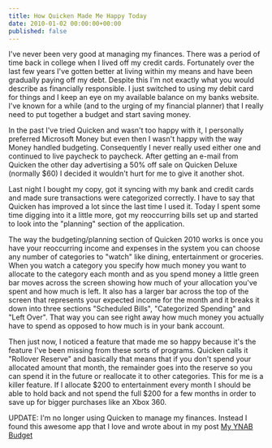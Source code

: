 ```yaml
---
title: How Quicken Made Me Happy Today
date: 2010-01-02 00:00:00+00:00
published: false
---
```


I've never been very good at managing my finances.  There was a period of time back in college when I lived off my credit cards.  Fortunately over the last few years I've gotten better at living within my means and have been gradually paying off my debt.  Despite this I'm not exactly what you would describe as financially responsible.  I just switched to using my debit card for things and I keep an eye on my available balance on my banks website.  I've known for a while (and to the urging of my financial planner) that I really need to put together a budget and start saving money.

In the past I've tried Quicken and wasn't too happy with it, I personally preferred Microsoft Money but even then I wasn't happy with the way Money handled budgeting.  Consequently I never really used either one and continued to live paycheck to paycheck.  After getting an e-mail from Quicken the other day advertising a 50% off sale on Quicken Deluxe (normally $60) I decided it wouldn't hurt for me to give it another shot.

Last night I bought my copy, got it syncing with my bank and credit cards and made sure transactions were categorized correctly.  I have to say that Quicken has improved a lot since the last time I used it.  Today I spent some time digging into it a little more, got my reoccurring bills set up and started to look into the "planning" section of the application.

The way the budgeting/planning section of Quicken 2010 works is once you have your reoccurring income and expenses in the system you can choose any number of categories to "watch" like dining, entertainment or groceries. When you watch a category you specify how much money you want to allocate to the category each month and as you spend money a little green bar moves across the screen showing how much of your allocation you've spent and how much is left.  It also has a larger bar across the top of the screen that represents your expected income for the month and it breaks it down into three sections "Scheduled Bills", "Categorized Spending" and "Left Over".  That way you can see right away how much money you actually have to spend as opposed to how much is in your bank account.

Then just now, I noticed a feature that made me so happy because it's the feature I've been missing from these sorts of programs.  Quicken calls it "Rollover Reserve" and basically that means that if you don't spend your allocated amount that month, the remainder goes into the reserve so you can spend it in the future or reallocate it to other categories.  This for me is a killer feature.  If I allocate $200 to entertainment every month I should be able to hold back and not spend the full $200 for a few months in order to save up for bigger purchases like an Xbox 360.

UPDATE: I'm no longer using Quicken to manage my finances.  Instead I found this awesome app that I love and wrote about in
my post [My YNAB Budget](ynab-budget/)
